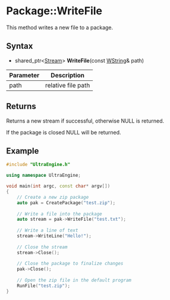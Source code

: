 # Package::WriteFile

This method writes a new file to a package.

## Syntax

- shared_ptr<[Stream](Stream.md)\> **WriteFile**(const [WString](WString.md)& path)

| Parameter | Description |
|---|---|
| path | relative file path |

## Returns

Returns a new stream if successful, otherwise NULL is returned.

If the package is closed NULL will be returned.

## Example

```c++
#include "UltraEngine.h"

using namespace UltraEngine;

void main(int argc, const char* argv[])
{
    // Create a new zip package
    auto pak = CreatePackage("test.zip");
    
    // Write a file into the package
    auto stream = pak->WriteFile("test.txt");
    
    // Write a line of text
    stream->WriteLine("Hello!");
    
    // Close the stream
    stream->Close();
    
    // Close the package to finalize changes
    pak->Close();
    
    // Open the zip file in the default program
    RunFile("test.zip");
}
```
